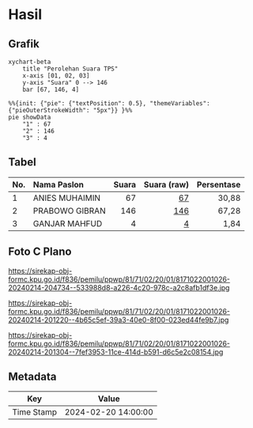 # Hasil

## Grafik

```mermaid
xychart-beta
    title "Perolehan Suara TPS"
    x-axis [01, 02, 03]
    y-axis "Suara" 0 --> 146
    bar [67, 146, 4]
```

```mermaid
%%{init: {"pie": {"textPosition": 0.5}, "themeVariables": {"pieOuterStrokeWidth": "5px"}} }%%
pie showData
    "1" : 67
    "2" : 146
    "3" : 4
```

## Tabel

| No. | Nama Paslon    | Suara | Suara (raw) | Persentase |
|:--- |:-------------- | -----:| -----------:| ----------:|
| 1   | ANIES MUHAIMIN | 67    | [67][p-1]   | 30,88      |
| 2   | PRABOWO GIBRAN | 146   | [146][p-2]  | 67,28      |
| 3   | GANJAR MAHFUD  | 4     | [4][p-3]    | 1,84       |


[p-1]: https://github.com/gigit-pemilu/pemilu-2024-81-maluku/blob/main/pilpres/hitung-suara/sub/81-maluku/sub/71-kota-ambon/sub/02-sirimau/sub/2001-hative-kecil/sub/026-tps/sub/paslon-1.txt
[p-2]: https://github.com/gigit-pemilu/pemilu-2024-81-maluku/blob/main/pilpres/hitung-suara/sub/81-maluku/sub/71-kota-ambon/sub/02-sirimau/sub/2001-hative-kecil/sub/026-tps/sub/paslon-2.txt
[p-3]: https://github.com/gigit-pemilu/pemilu-2024-81-maluku/blob/main/pilpres/hitung-suara/sub/81-maluku/sub/71-kota-ambon/sub/02-sirimau/sub/2001-hative-kecil/sub/026-tps/sub/paslon-3.txt

## Foto C Plano

https://sirekap-obj-formc.kpu.go.id/f836/pemilu/ppwp/81/71/02/20/01/8171022001026-20240214-204734--533988d8-a226-4c20-978c-a2c8afb1df3e.jpg

https://sirekap-obj-formc.kpu.go.id/f836/pemilu/ppwp/81/71/02/20/01/8171022001026-20240214-201220--4b65c5ef-39a3-40e0-8f00-023ed44fe9b7.jpg

https://sirekap-obj-formc.kpu.go.id/f836/pemilu/ppwp/81/71/02/20/01/8171022001026-20240214-201304--7fef3953-11ce-414d-b591-d6c5e2c08154.jpg


## Metadata

| Key        | Value               |
| ---------- | ------------------- |
| Time Stamp | 2024-02-20 14:00:00 |



